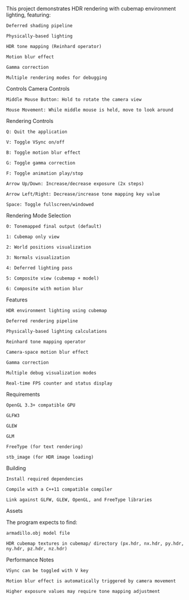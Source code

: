 This project demonstrates HDR rendering with cubemap environment lighting, featuring:

    Deferred shading pipeline

    Physically-based lighting

    HDR tone mapping (Reinhard operator)

    Motion blur effect

    Gamma correction

    Multiple rendering modes for debugging

Controls
Camera Controls

    Middle Mouse Button: Hold to rotate the camera view

    Mouse Movement: While middle mouse is held, move to look around

Rendering Controls

    Q: Quit the application

    V: Toggle VSync on/off

    B: Toggle motion blur effect

    G: Toggle gamma correction

    F: Toggle animation play/stop
    
    Arrow Up/Down: Increase/decrease exposure (2x steps)

    Arrow Left/Right: Decrease/increase tone mapping key value
    
    Space: Toggle fullscreen/windowed



Rendering Mode Selection

    0: Tonemapped final output (default)

    1: Cubemap only view

    2: World positions visualization

    3: Normals visualization

    4: Deferred lighting pass

    5: Composite view (cubemap + model)

    6: Composite with motion blur

Features

    HDR environment lighting using cubemap

    Deferred rendering pipeline

    Physically-based lighting calculations

    Reinhard tone mapping operator

    Camera-space motion blur effect

    Gamma correction

    Multiple debug visualization modes

    Real-time FPS counter and status display

Requirements

    OpenGL 3.3+ compatible GPU

    GLFW3

    GLEW

    GLM

    FreeType (for text rendering)

    stb_image (for HDR image loading)

Building

    Install required dependencies

    Compile with a C++11 compatible compiler

    Link against GLFW, GLEW, OpenGL, and FreeType libraries

Assets

The program expects to find:

    armadillo.obj model file

    HDR cubemap textures in cubemap/ directory (px.hdr, nx.hdr, py.hdr, ny.hdr, pz.hdr, nz.hdr)

Performance Notes

    VSync can be toggled with V key

    Motion blur effect is automatically triggered by camera movement

    Higher exposure values may require tone mapping adjustment